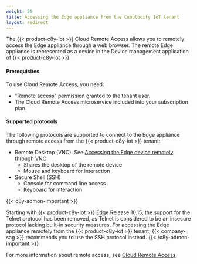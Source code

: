 ```yaml
---
weight: 25
title: Accessing the Edge appliance from the Cumulocity IoT tenant
layout: redirect
---
```


The {{< product-c8y-iot >}} Cloud Remote Access allows you to remotely access the Edge appliance through a web browser. The remote Edge appliance is represented as a device in the Device management application of {{< product-c8y-iot >}}.

#### Prerequisites

To use Cloud Remote Access, you need:

* "Remote access" permission granted to the tenant user.
* The Cloud Remote Access microservice included into your subscription plan.

#### Supported protocols

The following protocols are supported to connect to the Edge appliance through remote access from the {{< product-c8y-iot >}} tenant:

* Remote Desktop (VNC). See [Accessing the Edge device remotely through VNC](/edge/remote-connectivity/#accessing-the-edge-appliance-remotely-through-vnc).
  * Shares the desktop of the remote device
  * Mouse and keyboard for interaction
* Secure Shell (SSH)
  * Console for command line access
  * Keyboard for interaction

{{< c8y-admon-important >}}

Starting with {{< product-c8y-iot >}} Edge Release 10.15, the support for the Telnet protocol has been removed, as Telnet is considered to be an insecure protocol lacking built-in security measures. For accessing the Edge appliance remotely from the {{< product-c8y-iot >}} tenant, {{< company-sag >}} recommends you to use the SSH protocol instead.
{{< /c8y-admon-important >}}

For more information about remote access, see [Cloud Remote Access](/cloud-remote-access/cra-general-aspects).

